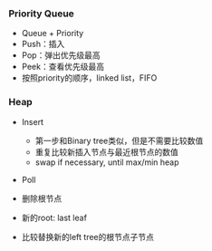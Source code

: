 ### Priority Queue
  - Queue + Priority
  - Push：插入
  - Pop：弹出优先级最高
  - Peek：查看优先级最高
  - 按照priority的顺序，linked list，FIFO

### Heap
  - Insert
    - 第一步和Binary tree类似，但是不需要比较数值
    - 重复比较新插入节点与最近根节点的数值
    - swap if necessary, until max/min heap
 
 - Poll
  - 删除根节点
  - 新的root: last leaf
  - 比较替换新的left tree的根节点子节点
